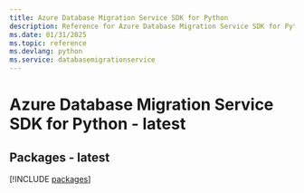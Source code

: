 ```yaml
---
title: Azure Database Migration Service SDK for Python
description: Reference for Azure Database Migration Service SDK for Python
ms.date: 01/31/2025
ms.topic: reference
ms.devlang: python
ms.service: databasemigrationservice
---
```

# Azure Database Migration Service SDK for Python - latest
## Packages - latest
[!INCLUDE [packages](database-migration-service-index.md)]